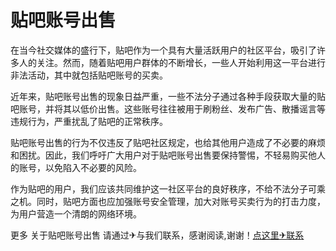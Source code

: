 # 贴吧账号出售

在当今社交媒体的盛行下，贴吧作为一个具有大量活跃用户的社区平台，吸引了许多人的关注。然而，随着贴吧用户群体的不断增长，一些人开始利用这一平台进行非法活动，其中就包括贴吧账号的买卖。

近年来，贴吧账号出售的现象日益严重，一些不法分子通过各种手段获取大量的贴吧账号，并将其以低价出售。这些账号往往被用于刷粉丝、发布广告、散播谣言等违规行为，严重扰乱了贴吧的正常秩序。

贴吧账号出售的行为不仅违反了贴吧社区规定，也给其他用户造成了不必要的麻烦和困扰。因此，我们呼吁广大用户对于贴吧账号出售要保持警惕，不轻易购买他人的账号，以免陷入不必要的风险。

作为贴吧的用户，我们应该共同维护这一社区平台的良好秩序，不给不法分子可乘之机。同时，贴吧方面也应加强账号安全管理，加大对账号买卖行为的打击力度，为用户营造一个清朗的网络环境。

更多 关于贴吧账号出售 请通过✈与我们联系，感谢阅读,谢谢！[点这里✈联系](https://acc.k02.cc)